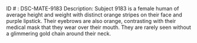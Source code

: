 ID # : DSC-MATE-9183
Description: Subject 9183 is a female human of average height and weight with distinct orange stripes on their face and purple lipstick. Their eyebrows are also orange, contrasting with their medical mask that they wear over their mouth. They are rarely seen without a glimmering gold chain around their neck.